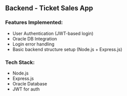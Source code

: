 ## Backend - Ticket Sales App

### Features Implemented:
- User Authentication (JWT-based login)
- Oracle DB Integration
- Login error handling
- Basic backend structure setup (Node.js + Express.js)

### Tech Stack:
- Node.js
- Express.js
- Oracle Database
- JWT for auth